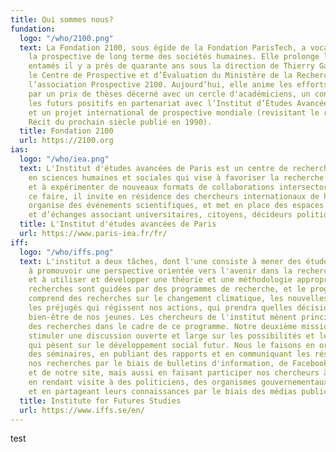 ```yaml
---
title: Qui sommes nous?
fundation:
  logo: "/who/2100.png"
  text: La Fondation 2100, sous égide de la Fondation ParisTech, a vocation à promouvoir
    la prospective de long terme des sociétés humaines. Elle prolonge les travaux
    entamés il y a près de quarante ans sous la direction de Thierry Gaudin par
    le Centre de Prospective et d’Évaluation du Ministère de la Recherche puis par
    l’association Prospective 2100. Aujourd’hui, elle anime les efforts de prospective
    par un prix de thèses décerné avec un cercle d'académiciens, un concours sur
    les futurs positifs en partenariat avec l’Institut d’Études Avancées de Paris,
    et un projet international de prospective mondiale (revisitant le rapport 2100,
    Récit du prochain siècle publié en 1990).
  title: Fondation 2100
  url: https://2100.org
ias:
  logo: "/who/iea.png"
  text: L'Institut d'études avancées de Paris est un centre de recherche indépendant
    en sciences humaines et sociales qui vise à favoriser la recherche interdisciplinaire
    et à expérimenter de nouveaux formats de collaborations intersectorielles. Pour
    ce faire, il invite en résidence des chercheurs internationaux de haut niveau,
    organise des événements scientifiques, et met en place des espaces de réflexion
    et d’échanges associant universitaires, citoyens, décideurs politiques et industriels.
  title: L'Institut d'études avancées de Paris
  url: https://www.paris-iea.fr/fr/
iff:
  logo: "/who/iffs.png"
  text: L'institut a deux tâches, dont l'une consiste à mener des études prospectives,
    à promouvoir une perspective orientée vers l'avenir dans la recherche suédoise,
    et à utiliser et développer une théorie et une méthodologie appropriées. Nos
    recherches sont guidées par des programmes de recherche, et le programme actuel
    comprend des recherches sur le changement climatique, les nouvelles technologies,
    les préjugés qui régissent nos actions, qui prendra quelles décisions, et le
    bien-être de nos jeunes. Les chercheurs de l'institut mènent principalement
    des recherches dans le cadre de ce programme. Notre deuxième mission est de
    stimuler une discussion ouverte et large sur les possibilités et les menaces
    qui pèsent sur le développement social futur. Nous le faisons en organisant
    des séminaires, en publiant des rapports et en communiquant les résultats de
    nos recherches par le biais de bulletins d'information, de Facebook, de Twitter
    et de notre site, mais aussi en faisant participer nos chercheurs à des débats,
    en rendant visite à des politiciens, des organismes gouvernementaux et des entreprises,
    et en partageant leurs connaissances par le biais des médias publics.
  title: Institute for Futures Studies
  url: https://www.iffs.se/en/
---
```


test